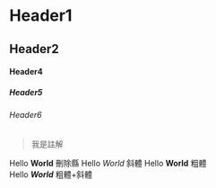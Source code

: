 # Header1
## Header2
#### Header4
##### Header5
###### Header6

> 我是註解


Hello __World__     刪除縣
Hello *World*       斜體
Hello **World**     粗體   
Hello ***World***   粗體+斜體